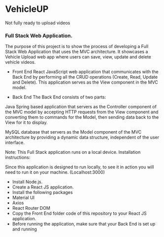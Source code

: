 # VehicleUP

Not fully ready to upload videos

### Full Stack Web Application.

The purpose of this project is to show the process of developing a Full Stack Web Application that uses the MVC architecture. It showcases a Vehicle Upload web app where users can save, view, update and delete vehicle videos.

- Front End
  React JavaScript web application that communicates with the Back End by performing all the CRUD operations (Create, Read, Update and Delete). This application serves as the View component in the MVC model.

- Back End
  The Back End consists of two parts:

Java Spring based application that servers as the Controller component of the MVC model by accepting HTTP requests from the View component and converting them to commands for the Model, then sending data back to the View for it to display.

MySQL database that servers as the Model component of the MVC architecture by providing a dynamic data structure, independent of the user interface.

Note: This Full Stack application runs on a local device.
Installation instructions:

Since this application is designed to run locally, to see it in action you will need to run it on your machine. (Localhost:3000)

- Install Node.js.
- Create a React JS application.
- Install the following packages
- Material UI
- Axios
- React Router DOM
- Copy the Front End folder code of this repository to your React JS application.
- Before running the application, make sure that your Back End is set up and running
